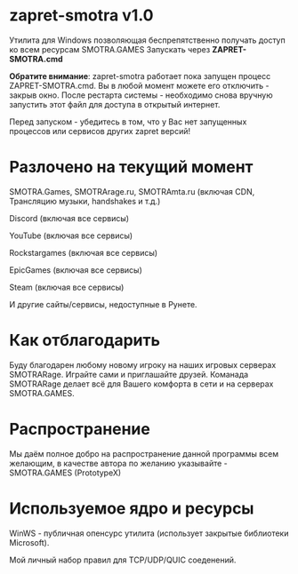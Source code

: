 # zapret-smotra v1.0
Утилита для Windows позволяющая беспрепятственно получать доступ ко всем ресурсам SMOTRA.GAMES
Запускать через **ZAPRET-SMOTRA.cmd**

**Обратите внимание**: zapret-smotra работает пока запущен процесс ZAPRET-SMOTRA.cmd. Вы в любой момент можете его отключить - закрыв окно. После рестарта системы - необходимо снова вручную запустить этот файл для доступа в открытый интернет.

Перед запуском - убедитесь в том, что у Вас нет запущенных процессов или сервисов других zapret версий!

# Разлочено на текущий момент
SMOTRA.Games, SMOTRArage.ru, SMOTRAmta.ru (включая CDN, Трансляцию музыки, handshakes и т.д.)

Discord (включая все сервисы)

YouTube (включая все сервисы)

Rockstargames (включая все сервисы)

EpicGames (включая все сервисы)

Steam (включая все сервисы)

И другие сайты/сервисы, недоступные в Рунете.

# Как отблагодарить
Буду благодарен любому новому игроку на наших игровых серверах SMOTRARage. Играйте сами и приглашайте друзей. Команада SMOTRARage делает всё для Вашего комфорта в сети и на серверах SMOTRA.GAMES.

# Распространение
Мы даём полное добро на распространение данной программы всем желающим, в качестве автора по желанию указывайте - SMOTRA.GAMES (PrototypeX)

# Используемое ядро и ресурсы
WinWS - публичная опенсурс утилита (использует закрытые библиотеки Microsoft).

Мой личный набор правил для TCP/UDP/QUIC соеденений.
